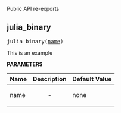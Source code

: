 <!-- Generated with Stardoc: http://skydoc.bazel.build -->

Public API re-exports

<a id="julia_binary"></a>

## julia_binary

<pre>
julia_binary(<a href="#julia_binary-name">name</a>)
</pre>

This is an example

**PARAMETERS**


| Name  | Description | Default Value |
| :------------- | :------------- | :------------- |
| <a id="julia_binary-name"></a>name |  <p align="center"> - </p>   |  none |


